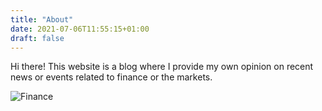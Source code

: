 ```yaml
---
title: "About"
date: 2021-07-06T11:55:15+01:00
draft: false
---
```


Hi there! This website is a blog where I provide my own opinion on recent news or events related to finance or the markets.

![Finance](/Finance.jpg)